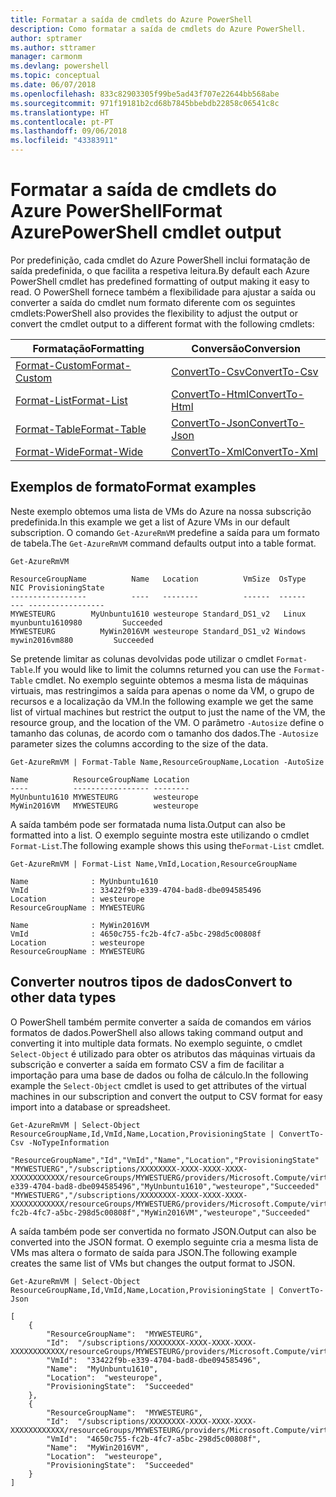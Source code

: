 ```yaml
---
title: Formatar a saída de cmdlets do Azure PowerShell
description: Como formatar a saída de cmdlets do Azure PowerShell.
author: sptramer
ms.author: sttramer
manager: carmonm
ms.devlang: powershell
ms.topic: conceptual
ms.date: 06/07/2018
ms.openlocfilehash: 833c82903305f99be5ad43f707e22644bb568abe
ms.sourcegitcommit: 971f19181b2cd68b7845bbebdb22858c06541c8c
ms.translationtype: HT
ms.contentlocale: pt-PT
ms.lasthandoff: 09/06/2018
ms.locfileid: "43383911"
---
```

# <a name="format-azurepowershell-cmdlet-output"></a><span data-ttu-id="4723a-103">Formatar a saída de cmdlets do Azure PowerShell</span><span class="sxs-lookup"><span data-stu-id="4723a-103">Format AzurePowerShell cmdlet output</span></span>

<span data-ttu-id="4723a-104">Por predefinição, cada cmdlet do Azure PowerShell inclui formatação de saída predefinida, o que facilita a respetiva leitura.</span><span class="sxs-lookup"><span data-stu-id="4723a-104">By default each Azure PowerShell cmdlet has predefined formatting of output making it easy to read.</span></span>  <span data-ttu-id="4723a-105">O PowerShell fornece também a flexibilidade para ajustar a saída ou converter a saída do cmdlet num formato diferente com os seguintes cmdlets:</span><span class="sxs-lookup"><span data-stu-id="4723a-105">PowerShell also provides the flexibility to adjust the output or convert the cmdlet output to a different format with the following cmdlets:</span></span>

| <span data-ttu-id="4723a-106">Formatação</span><span class="sxs-lookup"><span data-stu-id="4723a-106">Formatting</span></span>      | <span data-ttu-id="4723a-107">Conversão</span><span class="sxs-lookup"><span data-stu-id="4723a-107">Conversion</span></span>       |
|-----------------|------------------|
| [<span data-ttu-id="4723a-108">Format-Custom</span><span class="sxs-lookup"><span data-stu-id="4723a-108">Format-Custom</span></span>](/powershell/module/microsoft.powershell.utility/format-custom) | [<span data-ttu-id="4723a-109">ConvertTo-Csv</span><span class="sxs-lookup"><span data-stu-id="4723a-109">ConvertTo-Csv</span></span>](/powershell/module/microsoft.powershell.utility/convertto-csv)  |
| [<span data-ttu-id="4723a-110">Format-List</span><span class="sxs-lookup"><span data-stu-id="4723a-110">Format-List</span></span>](/powershell/module/microsoft.powershell.utility/format-list)   | [<span data-ttu-id="4723a-111">ConvertTo-Html</span><span class="sxs-lookup"><span data-stu-id="4723a-111">ConvertTo-Html</span></span>](/powershell/module/microsoft.powershell.utility/convertto-html) |
| [<span data-ttu-id="4723a-112">Format-Table</span><span class="sxs-lookup"><span data-stu-id="4723a-112">Format-Table</span></span>](/powershell/module/microsoft.powershell.utility/format-table)  | [<span data-ttu-id="4723a-113">ConvertTo-Json</span><span class="sxs-lookup"><span data-stu-id="4723a-113">ConvertTo-Json</span></span>](/powershell/module/microsoft.powershell.utility/convertto-json) |
| [<span data-ttu-id="4723a-114">Format-Wide</span><span class="sxs-lookup"><span data-stu-id="4723a-114">Format-Wide</span></span>](/powershell/module/microsoft.powershell.utility/format-wide)   | [<span data-ttu-id="4723a-115">ConvertTo-Xml</span><span class="sxs-lookup"><span data-stu-id="4723a-115">ConvertTo-Xml</span></span>](/powershell/module/microsoft.powershell.utility/convertto-xml)  |

## <a name="format-examples"></a><span data-ttu-id="4723a-116">Exemplos de formato</span><span class="sxs-lookup"><span data-stu-id="4723a-116">Format examples</span></span>

<span data-ttu-id="4723a-117">Neste exemplo obtemos uma lista de VMs do Azure na nossa subscrição predefinida.</span><span class="sxs-lookup"><span data-stu-id="4723a-117">In this example we get a list of Azure VMs in our default subscription.</span></span>  <span data-ttu-id="4723a-118">O comando `Get-AzureRmVM` predefine a saída para um formato de tabela.</span><span class="sxs-lookup"><span data-stu-id="4723a-118">The `Get-AzureRmVM` command defaults output into a table format.</span></span>

```azurepowershell-interactive
Get-AzureRmVM
```

```output
ResourceGroupName          Name   Location          VmSize  OsType              NIC ProvisioningState
-----------------          ----   --------          ------  ------              --- -----------------
MYWESTEURG        MyUnbuntu1610 westeurope Standard_DS1_v2   Linux myunbuntu1610980         Succeeded
MYWESTEURG          MyWin2016VM westeurope Standard_DS1_v2 Windows   mywin2016vm880         Succeeded
```

<span data-ttu-id="4723a-119">Se pretende limitar as colunas devolvidas pode utilizar o cmdlet `Format-Table`.</span><span class="sxs-lookup"><span data-stu-id="4723a-119">If you would like to limit the columns returned you can use the `Format-Table` cmdlet.</span></span> <span data-ttu-id="4723a-120">No exemplo seguinte obtemos a mesma lista de máquinas virtuais, mas restringimos a saída para apenas o nome da VM, o grupo de recursos e a localização da VM.</span><span class="sxs-lookup"><span data-stu-id="4723a-120">In the following example we get the same list of virtual machines but restrict the output to just the name of the VM, the resource group, and the location of the VM.</span></span>  <span data-ttu-id="4723a-121">O parâmetro `-Autosize` define o tamanho das colunas, de acordo com o tamanho dos dados.</span><span class="sxs-lookup"><span data-stu-id="4723a-121">The `-Autosize` parameter sizes the columns according to the size of the data.</span></span>

```azurepowershell-interactive
Get-AzureRmVM | Format-Table Name,ResourceGroupName,Location -AutoSize
```

```output
Name          ResourceGroupName Location
----          ----------------- --------
MyUnbuntu1610 MYWESTEURG        westeurope
MyWin2016VM   MYWESTEURG        westeurope
```

<span data-ttu-id="4723a-122">A saída também pode ser formatada numa lista.</span><span class="sxs-lookup"><span data-stu-id="4723a-122">Output can also be formatted into a list.</span></span> <span data-ttu-id="4723a-123">O exemplo seguinte mostra este utilizando o cmdlet `Format-List`.</span><span class="sxs-lookup"><span data-stu-id="4723a-123">The following example shows this using the`Format-List` cmdlet.</span></span>

```azurepowershell-interactive
Get-AzureRmVM | Format-List Name,VmId,Location,ResourceGroupName
```

```output
Name              : MyUnbuntu1610
VmId              : 33422f9b-e339-4704-bad8-dbe094585496
Location          : westeurope
ResourceGroupName : MYWESTEURG

Name              : MyWin2016VM
VmId              : 4650c755-fc2b-4fc7-a5bc-298d5c00808f
Location          : westeurope
ResourceGroupName : MYWESTEURG
```

## <a name="convert-to-other-data-types"></a><span data-ttu-id="4723a-124">Converter noutros tipos de dados</span><span class="sxs-lookup"><span data-stu-id="4723a-124">Convert to other data types</span></span>

<span data-ttu-id="4723a-125">O PowerShell também permite converter a saída de comandos em vários formatos de dados.</span><span class="sxs-lookup"><span data-stu-id="4723a-125">PowerShell also allows taking command output and converting it into multiple data formats.</span></span> <span data-ttu-id="4723a-126">No exemplo seguinte, o cmdlet `Select-Object` é utilizado para obter os atributos das máquinas virtuais da subscrição e converter a saída em formato CSV a fim de facilitar a importação para uma base de dados ou folha de cálculo.</span><span class="sxs-lookup"><span data-stu-id="4723a-126">In the following example the `Select-Object` cmdlet is used to get attributes of the virtual machines in our subscription and convert the output to CSV format for easy import into a database or spreadsheet.</span></span>

```azurepowershell-interactive
Get-AzureRmVM | Select-Object ResourceGroupName,Id,VmId,Name,Location,ProvisioningState | ConvertTo-Csv -NoTypeInformation
```

```output
"ResourceGroupName","Id","VmId","Name","Location","ProvisioningState"
"MYWESTUERG","/subscriptions/XXXXXXXX-XXXX-XXXX-XXXX-XXXXXXXXXXXX/resourceGroups/MYWESTUERG/providers/Microsoft.Compute/virtualMachines/MyUnbuntu1610","33422f9b-e339-4704-bad8-dbe094585496","MyUnbuntu1610","westeurope","Succeeded"
"MYWESTUERG","/subscriptions/XXXXXXXX-XXXX-XXXX-XXXX-XXXXXXXXXXXX/resourceGroups/MYWESTUERG/providers/Microsoft.Compute/virtualMachines/MyWin2016VM","4650c755-fc2b-4fc7-a5bc-298d5c00808f","MyWin2016VM","westeurope","Succeeded"
```

<span data-ttu-id="4723a-127">A saída também pode ser convertida no formato JSON.</span><span class="sxs-lookup"><span data-stu-id="4723a-127">Output can also be converted into the JSON format.</span></span>  <span data-ttu-id="4723a-128">O exemplo seguinte cria a mesma lista de VMs mas altera o formato de saída para JSON.</span><span class="sxs-lookup"><span data-stu-id="4723a-128">The following example creates the same list of VMs but changes the output format to JSON.</span></span>

```azurepowershell-interactive
Get-AzureRmVM | Select-Object ResourceGroupName,Id,VmId,Name,Location,ProvisioningState | ConvertTo-Json
```

```output
[
    {
        "ResourceGroupName":  "MYWESTEURG",
        "Id":  "/subscriptions/XXXXXXXX-XXXX-XXXX-XXXX-XXXXXXXXXXXX/resourceGroups/MYWESTEURG/providers/Microsoft.Compute/virtualMachines/MyUnbuntu1610",
        "VmId":  "33422f9b-e339-4704-bad8-dbe094585496",
        "Name":  "MyUnbuntu1610",
        "Location":  "westeurope",
        "ProvisioningState":  "Succeeded"
    },
    {
        "ResourceGroupName":  "MYWESTEURG",
        "Id":  "/subscriptions/XXXXXXXX-XXXX-XXXX-XXXX-XXXXXXXXXXXX/resourceGroups/MYWESTEURG/providers/Microsoft.Compute/virtualMachines/MyWin2016VM",
        "VmId":  "4650c755-fc2b-4fc7-a5bc-298d5c00808f",
        "Name":  "MyWin2016VM",
        "Location":  "westeurope",
        "ProvisioningState":  "Succeeded"
    }
]
```
